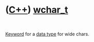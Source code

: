



 

 

 

 

 

([C++](Cpp.htm)) [wchar\_t](CppWchar_t.htm)
===========================================

 

[Keyword](CppKeyword.htm) for a [data type](CppDataType.htm) for wide
chars.

 

 

 

 

 





 



